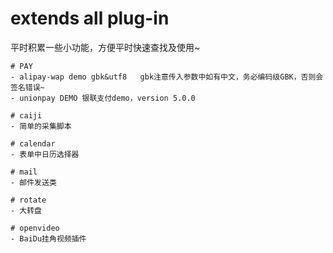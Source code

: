 # extends all plug-in
平时积累一些小功能，方便平时快速查找及使用~
````````````````````````````
# PAY
- alipay-wap demo gbk&utf8   gbk注意传入参数中如有中文，务必编码级GBK，否则会签名错误~
- unionpay DEMO 银联支付demo，version 5.0.0

# caiji
- 简单的采集脚本

# calendar
- 表单中日历选择器

# mail
- 邮件发送类

# rotate
- 大转盘

# openvideo
- BaiDu挂角视频插件
